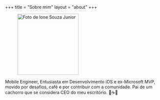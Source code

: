 +++
title = "Sobre mim"
layout = "about"
+++
<div>
	<figure>
		<img src="/img/ione-souza-junior.png" width="200" alt="Foto de Ione Souza Junior"> 
	</figure>
	<p>Mobile Engineer, Entusiasta em Desenvolvimento iOS e ex-Microsoft MVP, movido por desafios, café e por contribuir com a comunidade. Pai de um cachorro que se considera CEO do meu escritório. 📱☕🐶</p>
</div>
